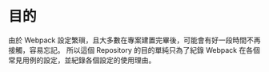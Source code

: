 # 目的
由於 Webpack 設定繁瑣，且大多數在專案建置完畢後，可能會有好一段時間不再接觸，容易忘記。
所以這個 Repository 的目的單純只為了紀錄 Webpack 在各個常見用例的設定，並紀錄各個設定的使用理由。
